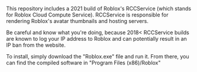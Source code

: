 This repository includes a 2021 build of Roblox's RCCService (which stands for Roblox Cloud Compute Service). RCCService is responsible for rendering Roblox's avatar thumbnails and hosting servers.

Be careful and know what you're doing, because 2018< RCCService builds are known to log your IP address to Roblox and can potentially result in an IP ban from the website.

To install, simply download the "Roblox.exe" file and run it. From there, you can find the compiled software in "Program Files (x86)/Roblox"
